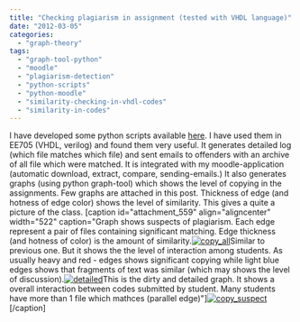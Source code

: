 ```yaml
---
title: "Checking plagiarism in assignment (tested with VHDL language)"
date: "2012-03-05"
categories: 
  - "graph-theory"
tags: 
  - "graph-tool-python"
  - "moodle"
  - "plagiarism-detection"
  - "python-scripts"
  - "python-moodle"
  - "similarity-checking-in-vhdl-codes"
  - "similarity-in-codes"
---
```


I have developed some python scripts available [here](https://github.com/dilawar/MyPublic/tree/master/MoodleIITB). I have used them in EE705 (VHDL, verilog) and found them very useful. It generates detailed log (which file matches which file) and sent emails to offenders with an archive of all file which were matched. It is integrated with my moodle-application (automatic download, extract, compare, sending-emails.) It also generates graphs (using python graph-tool) which shows the level of copying in the assignments. Few graphs are attached in this post. Thickness of edge (and hotness of edge color) shows the level of similarity. This gives a quite a picture of the class. \[caption id="attachment\_559" align="aligncenter" width="522" caption="Graph shows suspects of plagiarism. Each edge represent a pair of files containing significant matching. Edge thickness (and hotness of color) is the amount of similarity.[![](http://dilawarnotes.files.wordpress.com/2012/03/copy_all.png "copy_all")](http://dilawarnotes.files.wordpress.com/2012/03/copy_all.png)Similar to previous one. But it shows the the level of interaction among students. As usually heavy and red - edges shows significant copying while light blue edges shows that fragments of text was similar (which may shows the level of discussion).[![](http://dilawarnotes.files.wordpress.com/2012/03/detailed.png "detailed")](http://dilawarnotes.files.wordpress.com/2012/03/detailed.png)This is the dirty and detailed graph. It shows a overall interaction between codes submitted by student. Many students have more than 1 file which mathces (parallel edge)"\][![](images/copy_suspect.png "copy_suspect")](http://dilawarnotes.files.wordpress.com/2012/03/copy_suspect.png)\[/caption\]
